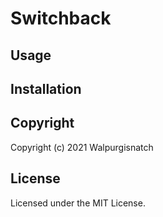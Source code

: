 # Switchback

## Usage

## Installation

## Copyright

Copyright (c) 2021 Walpurgisnatch

## License

Licensed under the MIT License.
